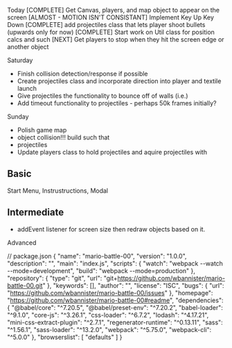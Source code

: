 
Today
[COMPLETE] Get Canvas, players, and map object to appear on the screen
[ALMOST - MOTION ISN'T CONSISTANT] Implement Key Up Key Down
[COMPLETE] add projectiles class that lets player shoot bullets (upwards only for now)
[COMPLETE] Start work on Util class for position calcs and such
[NEXT] Get players to stop when they hit the screen edge or another object

Saturday
- Finish collision detection/response if possible
- Create projectiles class and incorporate direction into player and textile launch
- Give projectiles the functionality to bounce off of walls (i.e.)
- Add timeout functionality to projectiles - perhaps 50k frames initially?

Sunday
- Polish game map
- object collision!!! build such that
- projectiles
- Update players class to hold projectiles and aquire projectiles with

Basic
-

Start Menu, Instrustructions, Modal


Intermediate
-
- addEvent listener for screen size then redraw objects based on it.

Advanced


// package.json
{
  "name": "mario-battle-00",
  "version": "1.0.0",
  "description": "",
  "main": "index.js",
  "scripts": {
    "watch": "webpack --watch --mode=development",
    "build": "webpack --mode=production"
  },
  "repository": {
    "type": "git",
    "url": "git+https://github.com/wbannister/mario-battle-00.git"
  },
  "keywords": [],
  "author": "",
  "license": "ISC",
  "bugs": {
    "url": "https://github.com/wbannister/mario-battle-00/issues"
  },
  "homepage": "https://github.com/wbannister/mario-battle-00#readme",
  "dependencies": {
    "@babel/core": "^7.20.5",
    "@babel/preset-env": "^7.20.2",
    "babel-loader": "^9.1.0",
    "core-js": "^3.26.1",
    "css-loader": "^6.7.2",
    "lodash": "^4.17.21",
    "mini-css-extract-plugin": "^2.7.1",
    "regenerator-runtime": "^0.13.11",
    "sass": "^1.56.1",
    "sass-loader": "^13.2.0",
    "webpack": "^5.75.0",
    "webpack-cli": "^5.0.0"
  },
  "browserslist": [
    "defaults"
  ]
}
